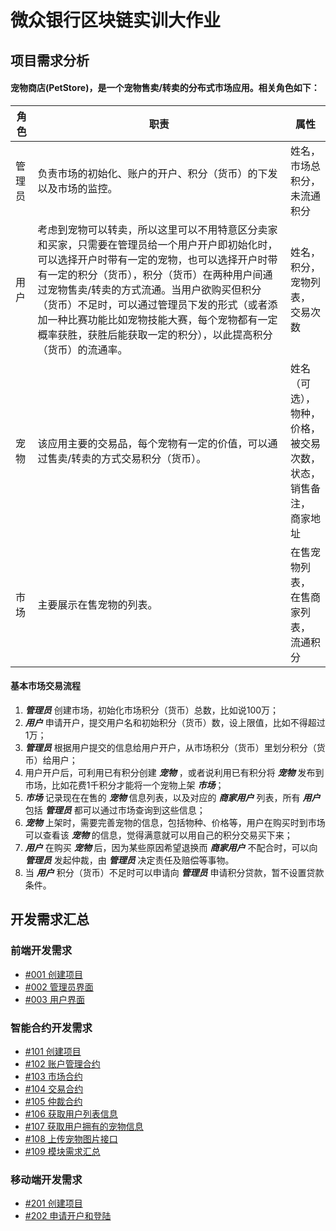 # 微众银行区块链实训大作业

## 项目需求分析
#### 宠物商店(PetStore)，是一个宠物售卖/转卖的分布式市场应用。相关角色如下：
|角色|职责|属性|
|-|-|-|
|管理员|负责市场的初始化、账户的开户、积分（货币）的下发以及市场的监控。|姓名，<br/>市场总积分，<br/>未流通积分|
|用户|考虑到宠物可以转卖，所以这里可以不用特意区分卖家和买家，只需要在管理员给一个用户开户即初始化时，可以选择开户时带有一定的宠物，也可以选择开户时带有一定的积分（货币），积分（货币）在两种用户间通过宠物售卖/转卖的方式流通。当用户欲购买但积分（货币）不足时，可以通过管理员下发的形式（或者添加一种比赛功能比如宠物技能大赛，每个宠物都有一定概率获胜，获胜后能获取一定的积分），以此提高积分（货币）的流通率。|姓名，<br/>积分，<br/>宠物列表，<br/>交易次数<br/>|
|宠物|该应用主要的交易品，每个宠物有一定的价值，可以通过售卖/转卖的方式交易积分（货币）。|姓名（可选），<br/>物种，<br/>价格，<br/>被交易次数，<br/>状态，<br/>销售备注，<br/>商家地址|
|市场|主要展示在售宠物的列表。|在售宠物列表，<br/>在售商家列表，<br/>流通积分|
#### 基本市场交易流程
1. ***管理员*** 创建市场，初始化市场积分（货币）总数，比如说100万；
2. ***用户*** 申请开户，提交用户名和初始积分（货币）数，设上限值，比如不得超过1万；
3. ***管理员*** 根据用户提交的信息给用户开户，从市场积分（货币）里划分积分（货币）给用户；
4. 用户开户后，可利用已有积分创建 ***宠物*** ，或者说利用已有积分将 ***宠物*** 发布到市场，比如花费1千积分才能将一个宠物上架 ***市场***；
5. ***市场*** 记录现在在售的 ***宠物*** 信息列表，以及对应的 ***商家用户*** 列表，所有 ***用户*** 包括 ***管理员*** 都可以通过市场查询到这些信息；
6. ***宠物*** 上架时，需要完善宠物的信息，包括物种、价格等，用户在购买时到市场可以查看该 ***宠物*** 的信息，觉得满意就可以用自己的积分交易买下来；
7. ***用户*** 在购买 ***宠物*** 后，因为某些原因希望退换而 ***商家用户*** 不配合时，可以向 ***管理员*** 发起仲裁，由 ***管理员*** 决定责任及赔偿等事物。
8. 当 ***用户*** 积分（货币）不足时可以申请向 ***管理员*** 申请积分贷款，暂不设置贷款条件。

## 开发需求汇总

### 前端开发需求
- [#001 创建项目](./WebRequirements/001%20创建项目.md)
- [#002 管理员界面](./WebRequirements/002%20管理员界面.md)
- [#003 用户界面](./WebRequirements/003%20用户界面.md)

### 智能合约开发需求
- [#101 创建项目](./ServerRequirements/101%20创建项目.md)
- [#102 账户管理合约](./ServerRequirements/102%20账户管理合约.md)
- [#103 市场合约](./ServerRequirements/103%20市场合约.md)
- [#104 交易合约](./ServerRequirements/104%20交易合约.md)
- [#105 仲裁合约](./ServerRequirements/105%20仲裁合约.md)
- [#106 获取用户列表信息](./ServerRequirements/106%20获取用户列表信息.md)
- [#107 获取用户拥有的宠物信息](./ServerRequirements/107%20获取用户拥有的宠物信息.md)
- [#108 上传宠物图片接口](./ServerRequirements/108%20上传宠物图片接口.md)
- [#109 模块需求汇总](./ServerRequirements/109%20模块需求汇总.md)

### 移动端开发需求
- [#201 创建项目](./AndroidRequirements/201%20创建项目)
- [#202 申请开户和登陆](./AndroidRequirements/202%20申请开户和登陆.md)
